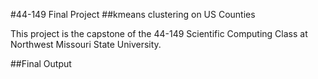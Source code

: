 #44-149 Final Project
##kmeans clustering on US Counties

This project is the capstone of the 44-149 Scientific Computing
Class at Northwest Missouri State University.

##Final Output

